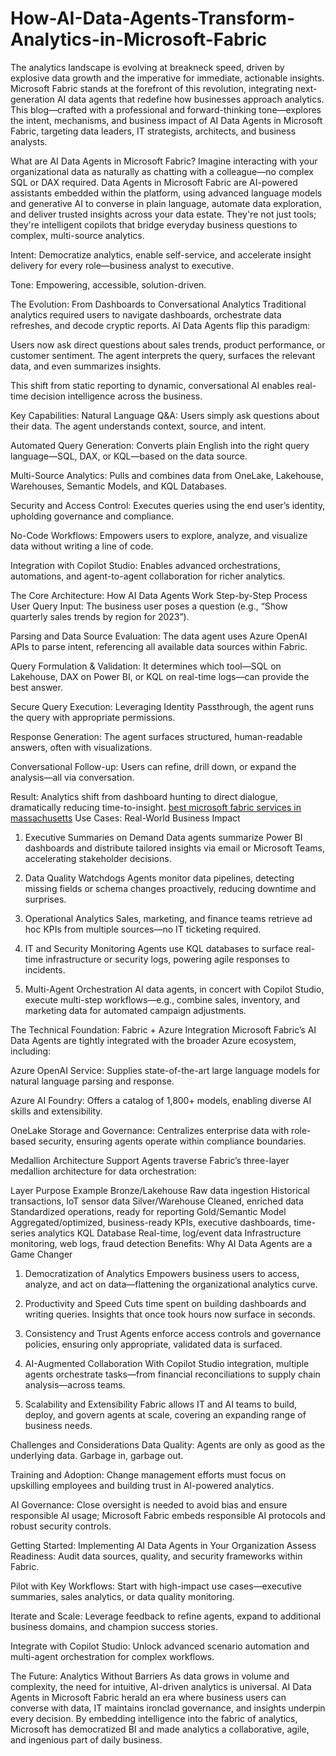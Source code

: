 # How-AI-Data-Agents-Transform-Analytics-in-Microsoft-Fabric

The analytics landscape is evolving at breakneck speed, driven by explosive data growth and the imperative for immediate, actionable insights. Microsoft Fabric stands at the forefront of this revolution, integrating next-generation AI data agents that redefine how businesses approach analytics. This blog—crafted with a professional and forward-thinking tone—explores the intent, mechanisms, and business impact of AI Data Agents in Microsoft Fabric, targeting data leaders, IT strategists, architects, and business analysts. 

What are AI Data Agents in Microsoft Fabric?
Imagine interacting with your organizational data as naturally as chatting with a colleague—no complex SQL or DAX required. Data Agents in Microsoft Fabric are AI-powered assistants embedded within the platform, using advanced language models and generative AI to converse in plain language, automate data exploration, and deliver trusted insights across your data estate. They're not just tools; they're intelligent copilots that bridge everyday business questions to complex, multi-source analytics.

Intent: Democratize analytics, enable self-service, and accelerate insight delivery for every role—business analyst to executive.

Tone: Empowering, accessible, solution-driven.

The Evolution: From Dashboards to Conversational Analytics
Traditional analytics required users to navigate dashboards, orchestrate data refreshes, and decode cryptic reports. AI Data Agents flip this paradigm:

Users now ask direct questions about sales trends, product performance, or customer sentiment. The agent interprets the query, surfaces the relevant data, and even summarizes insights.

This shift from static reporting to dynamic, conversational AI enables real-time decision intelligence across the business.

Key Capabilities:
Natural Language Q&A: Users simply ask questions about their data. The agent understands context, source, and intent.

Automated Query Generation: Converts plain English into the right query language—SQL, DAX, or KQL—based on the data source.

Multi-Source Analytics: Pulls and combines data from OneLake, Lakehouse, Warehouses, Semantic Models, and KQL Databases.

Security and Access Control: Executes queries using the end user’s identity, upholding governance and compliance.

No-Code Workflows: Empowers users to explore, analyze, and visualize data without writing a line of code.

Integration with Copilot Studio: Enables advanced orchestrations, automations, and agent-to-agent collaboration for richer analytics.

The Core Architecture: How AI Data Agents Work
Step-by-Step Process
User Query Input: The business user poses a question (e.g., “Show quarterly sales trends by region for 2023”).

Parsing and Data Source Evaluation: The data agent uses Azure OpenAI APIs to parse intent, referencing all available data sources within Fabric.

Query Formulation & Validation: It determines which tool—SQL on Lakehouse, DAX on Power BI, or KQL on real-time logs—can provide the best answer.

Secure Query Execution: Leveraging Identity Passthrough, the agent runs the query with appropriate permissions.

Response Generation: The agent surfaces structured, human-readable answers, often with visualizations.

Conversational Follow-up: Users can refine, drill down, or expand the analysis—all via conversation.

Result: Analytics shift from dashboard hunting to direct dialogue, dramatically reducing time-to-insight.
[best microsoft fabric services in massachusetts](https://www.royalcyber.com/technologies/microsoft-fabric-solutions-by-royal-cyber/?refer=sakina&utm_source=offpage&utm_medium=Post&utm_campaign=microsoft)
Use Cases: Real-World Business Impact
1. Executive Summaries on Demand
Data agents summarize Power BI dashboards and distribute tailored insights via email or Microsoft Teams, accelerating stakeholder decisions.

2. Data Quality Watchdogs
Agents monitor data pipelines, detecting missing fields or schema changes proactively, reducing downtime and surprises.

3. Operational Analytics
Sales, marketing, and finance teams retrieve ad hoc KPIs from multiple sources—no IT ticketing required.

4. IT and Security Monitoring
Agents use KQL databases to surface real-time infrastructure or security logs, powering agile responses to incidents.

5. Multi-Agent Orchestration
AI data agents, in concert with Copilot Studio, execute multi-step workflows—e.g., combine sales, inventory, and marketing data for automated campaign adjustments.

The Technical Foundation: Fabric + Azure Integration
Microsoft Fabric’s AI Data Agents are tightly integrated with the broader Azure ecosystem, including:

Azure OpenAI Service: Supplies state-of-the-art large language models for natural language parsing and response.

Azure AI Foundry: Offers a catalog of 1,800+ models, enabling diverse AI skills and extensibility.

OneLake Storage and Governance: Centralizes enterprise data with role-based security, ensuring agents operate within compliance boundaries.

Medallion Architecture Support
Agents traverse Fabric’s three-layer medallion architecture for data orchestration:

Layer	Purpose	Example
Bronze/Lakehouse	Raw data ingestion	Historical transactions, IoT sensor data
Silver/Warehouse	Cleaned, enriched data	Standardized operations, ready for reporting
Gold/Semantic Model	Aggregated/optimized, business-ready	KPIs, executive dashboards, time-series analytics
KQL Database	Real-time, log/event data	Infrastructure monitoring, web logs, fraud detection
Benefits: Why AI Data Agents are a Game Changer
1. Democratization of Analytics
Empowers business users to access, analyze, and act on data—flattening the organizational analytics curve.

2. Productivity and Speed
Cuts time spent on building dashboards and writing queries. Insights that once took hours now surface in seconds.

3. Consistency and Trust
Agents enforce access controls and governance policies, ensuring only appropriate, validated data is surfaced.

4. AI-Augmented Collaboration
With Copilot Studio integration, multiple agents orchestrate tasks—from financial reconciliations to supply chain analysis—across teams.

5. Scalability and Extensibility
Fabric allows IT and AI teams to build, deploy, and govern agents at scale, covering an expanding range of business needs.

Challenges and Considerations
Data Quality: Agents are only as good as the underlying data. Garbage in, garbage out.

Training and Adoption: Change management efforts must focus on upskilling employees and building trust in AI-powered analytics.

AI Governance: Close oversight is needed to avoid bias and ensure responsible AI usage; Microsoft Fabric embeds responsible AI protocols and robust security controls.

Getting Started: Implementing AI Data Agents in Your Organization
Assess Readiness: Audit data sources, quality, and security frameworks within Fabric.

Pilot with Key Workflows: Start with high-impact use cases—executive summaries, sales analytics, or data quality monitoring.

Iterate and Scale: Leverage feedback to refine agents, expand to additional business domains, and champion success stories.

Integrate with Copilot Studio: Unlock advanced scenario automation and multi-agent orchestration for complex workflows.

The Future: Analytics Without Barriers
As data grows in volume and complexity, the need for intuitive, AI-driven analytics is universal. AI Data Agents in Microsoft Fabric herald an era where business users can converse with data, IT maintains ironclad governance, and insights underpin every decision. By embedding intelligence into the fabric of analytics, Microsoft has democratized BI and made analytics a collaborative, agile, and ingenious part of daily business.

